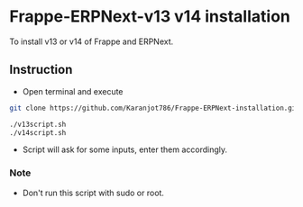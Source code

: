 # Frappe-ERPNext-v13 v14 installation
To install v13 or v14 of Frappe and ERPNext.
  
## Instruction
-  Open terminal and execute
```bash
git clone https://github.com/Karanjot786/Frappe-ERPNext-installation.git
```
  ```bash
  ./v13script.sh
  ./v14script.sh
  ```
- Script will ask for some inputs, enter them accordingly.
  
  
### Note
- Don't run this script with sudo or root.
